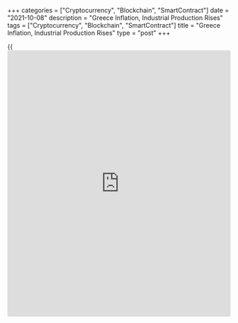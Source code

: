 +++
categories = ["Cryptocurrency", "Blockchain", "SmartContract"]
date = "2021-10-08"
description = "Greece Inflation, Industrial Production Rises"
tags = ["Cryptocurrency", "Blockchain", "SmartContract"]
title = "Greece Inflation, Industrial Production Rises"
type = "post"
+++

{{<iframe id="large-banner" src="https://www.bounty.group/#slide=25.0" width="100%" height="600" scrolling="no" style="border: 0px solid rgb(216, 221, 230); border-radius: 3px;">}}

Greece's consumer prices increased for the fifth straight month in
September, data from the Hellenic Statistical Authority showed on
Friday.

Industrial production rose in August, separate report from the
statistical office revealed.

The consumer price index rose 2.2 percent year-on-year in September,
following a 1.9 percent increase in August.

Prices for transport grew 7.8 percent annually in September and housing
gained 4.7 percent. Prices for food and non-alcoholic beverages rose 3.1
percent.

On a monthly basis, consumer prices rose 2.4 percent in September, after
a 0.1 percent decline in the prior month.

The EU measure of harmonized index of consumer prices, or rose 1.9
percent annually in September, following a 1.2 percent increase in the
preceding month.

On a monthly basis, the HICP rose 2.1 percent in September, after a 0.1
percent decrease in the prior month.

Separate data from the statistical office showed that the industrial
production grew 10.1 percent annually in August, following a 7.8 percent
gain in July.

On a month-on-month basis, industrial production fell 13.0 percent in
August, after a 9.4 percent growth in the prior month.

For comments and feedback [contact](https://www.playgroundfx.com/contact/): editorial@rtt[news](https://www.letsplayfx.com/blog/forex-news-website/).com

[Economic News][1]

 **What parts of the world are seeing the best (and worst) economic
performances lately? Click[here][2] to check out our [Econ Scorecard][2]
and find out! See up-to-the-moment [ranking](https://www.playgroundfx.com/blog/crypto-exchange-ranking/)s for the best and worst
performers in [GDP][3], [unemployment rate][4], [inflation][5] and much
more.**

   1. www.rtt[news](https://www.letsplayfx.com/blog/forex-news-website/).com/Content/EconomicNews.aspx
   2. www.rtt[news](https://www.letsplayfx.com/blog/forex-news-website/).com/economic-scorecard/world-rank/industrial-production/highest-performance.aspx
   3. www.rtt[news](https://www.letsplayfx.com/blog/forex-news-website/).com/economic-scorecard/world-rank/GDP/highest-performance.aspx
   4. www.rtt[news](https://www.letsplayfx.com/blog/forex-news-website/).com/economic-scorecard/world-rank/unemployment-rate/lowest-performance.aspx
   5. www.rtt[news](https://www.letsplayfx.com/blog/forex-news-website/).com/economic-scorecard/world-rank/CPI/highest-performance.aspx
